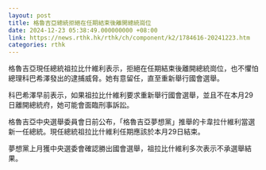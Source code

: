 ```yaml
---
layout: post
title: 格魯吉亞總統拒絕在任期結束後離開總統崗位
date: 2024-12-23 05:38:49.000000000 +08:00
link: https://news.rthk.hk/rthk/ch/component/k2/1784616-20241223.htm
categories: rthk
---
```


格魯吉亞現任總統祖拉比什維利表示，拒絕在任期結束後離開總統崗位，也不懼怕總理科巴希澤發出的逮捕威脅。她有意留任，直至重新舉行國會選舉。

科巴希澤早前表示，如果祖拉比什維利要求重新舉行國會選舉，並且不在本月29日離開總統府，她可能會面臨刑事訴訟。

格魯吉亞中央選舉委員會日前公布，「格魯吉亞夢想黨」推舉的卡韋拉什維利當選新一任總統。現任總統祖拉比什維利任期應該於本月29日結束。

夢想黨上月獲中央選委會確認勝出國會選舉，祖拉比什維利多次表示不承選舉結果。
